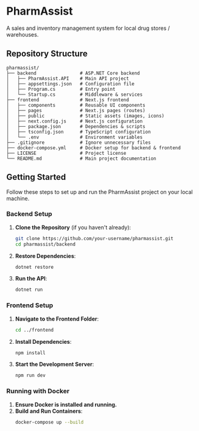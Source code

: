 # PharmAssist
A sales and inventory management system for local drug stores / warehouses.

## Repository Structure

```plaintext
pharmassist/
├── backend                # ASP.NET Core backend
│   ├── PharmAssist.API    # Main API project
│   ├── appsettings.json   # Configuration file
│   ├── Program.cs         # Entry point
│   └── Startup.cs         # Middleware & services
├── frontend               # Next.js frontend
│   ├── components         # Reusable UI components
│   ├── pages              # Next.js pages (routes)
│   ├── public             # Static assets (images, icons)
│   ├── next.config.js     # Next.js configuration
│   ├── package.json       # Dependencies & scripts
│   ├── tsconfig.json      # TypeScript configuration
│   └── .env               # Environment variables
├── .gitignore             # Ignore unnecessary files
├── docker-compose.yml     # Docker setup for backend & frontend
├── LICENSE                # Project license
└── README.md              # Main project documentation
```

## Getting Started

Follow these steps to set up and run the PharmAssist project on your local machine.

### Backend Setup

1. **Clone the Repository** (if you haven't already):
   ```bash
   git clone https://github.com/your-username/pharmassist.git
   cd pharmassist/backend
   ```
2. **Restore Dependencies**:
   ```bash
   dotnet restore
   ```
3. **Run the API**:
   ```bash
   dotnet run
   ```

### Frontend Setup

1. **Navigate to the Frontend Folder**:
   ```bash
   cd ../frontend
   ```
2. **Install Dependencies**:
   ```bash
   npm install
   ```
3. **Start the Development Server**:
   ```bash
   npm run dev
   ```

### Running with Docker

1. **Ensure Docker is installed and running.**
2. **Build and Run Containers**:
   ```bash
   docker-compose up --build
   ```

